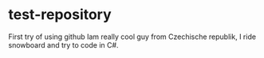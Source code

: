 # test-repository
First try of using github
Iam really cool guy from Czechische republik, I ride snowboard and try to code in C#.
